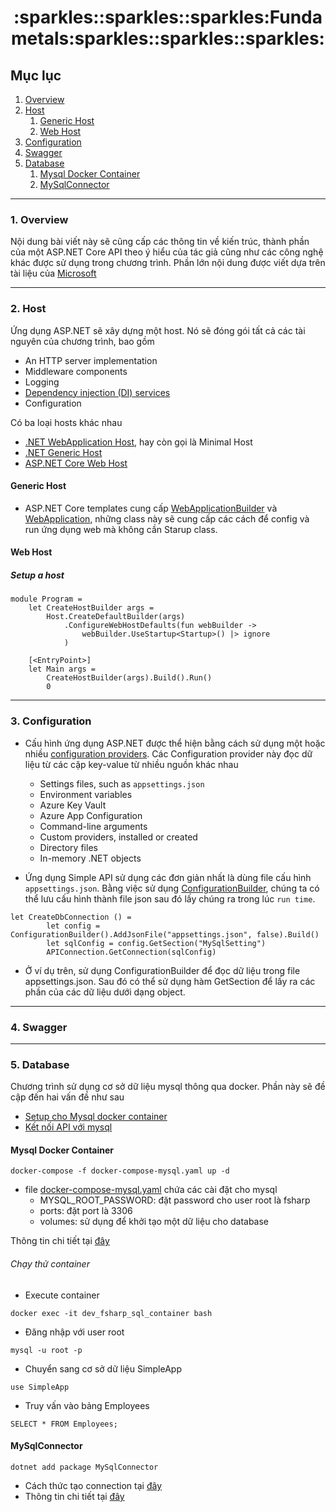 <h1 align="center">
  :sparkles::sparkles::sparkles:Fundametals:sparkles::sparkles::sparkles:
</h1>

## Mục lục

1. [Overview](#overview)
2. [Host](#host)
   1. [Generic Host](#generic_host)
   2. [Web Host](#web_host)
3. [Configuration](#configuration)
4. [Swagger](#swagger)
5. [Database](#database)
   1. [Mysql Docker Container](#mysql_docker_container)
   2. [MySqlConnector](#mysqlconnector)

---

### 1. Overview <a name="overview"></a>

Nội dung bài viết này sẽ cũng cấp các thông tin về kiến trúc, thành phần của một ASP.NET Core API theo ý hiểu của tác giả cũng như các công nghệ khác được sử dụng trong chương trình. Phần lớn nội dung được viết dựa trên tài liệu của [Microsoft](https://docs.microsoft.com/en-us/aspnet/core/fundamentals/?view=aspnetcore-6.0&tabs=macos)

---

### 2. Host <a name="host"></a>

Ứng dụng ASP.NET sẽ xây dựng một host. Nó sẽ đóng gói tất cả các tài nguyên của chương trình, bao gồm

- An HTTP server implementation
- Middleware components
- Logging
- [Dependency injection (DI) services](https://docs.microsoft.com/en-us/aspnet/core/fundamentals/dependency-injection?view=aspnetcore-6.0)
- Configuration

Có ba loại hosts khác nhau

- [.NET WebApplication Host](https://docs.microsoft.com/en-us/aspnet/core/migration/50-to-60?view=aspnetcore-6.0&tabs=visual-studio#new-hosting-model), hay còn gọi là Minimal Host
- [.NET Generic Host](#generic_host)
- [ASP.NET Core Web Host](#web_host)

#### Generic Host <a name="generic_host"></a>

- ASP.NET Core templates cung cấp [WebApplicationBuilder](https://docs.microsoft.com/en-us/dotnet/api/microsoft.aspnetcore.builder.webapplicationbuilder?view=aspnetcore-6.0) và [WebApplication](https://docs.microsoft.com/en-us/dotnet/api/microsoft.aspnetcore.builder.webapplication?view=aspnetcore-6.0), những class này sẽ cung cấp các cách để config và run ứng dụng web mà không cần Starup class.

#### Web Host <a name="web_host"></a>

##### Setup a host

```shell
module Program =
    let CreateHostBuilder args =
        Host.CreateDefaultBuilder(args)
            .ConfigureWebHostDefaults(fun webBuilder ->
                webBuilder.UseStartup<Startup>() |> ignore
            )

    [<EntryPoint>]
    let Main args =
        CreateHostBuilder(args).Build().Run()
        0
```

---

### 3. Configuration <a name="configuration"></a>

- Cấu hình ứng dụng ASP.NET được thể hiện bằng cách sử dụng một hoặc nhiều [configuration providers](https://docs.microsoft.com/en-us/aspnet/core/fundamentals/configuration/?view=aspnetcore-6.0#cp). Các Configuration provider này đọc dữ liệu từ các cặp key-value từ nhiều nguồn khác nhau

  - Settings files, such as `appsettings.json`
  - Environment variables
  - Azure Key Vault
  - Azure App Configuration
  - Command-line arguments
  - Custom providers, installed or created
  - Directory files
  - In-memory .NET objects

- Ứng dụng Simple API sử dụng các đơn giản nhất là dùng file cấu hình `appsettings.json`. Bằng việc sử dụng [ConfigurationBuilder](https://docs.microsoft.com/en-us/dotnet/api/microsoft.extensions.configuration.configurationbuilder?view=dotnet-plat-ext-6.0), chúng ta có thể lưu cấu hình thành file json sau đó lấy chúng ra trong lúc `run time`.

```shell
let CreateDbConnection () =
        let config = ConfigurationBuilder().AddJsonFile("appsettings.json", false).Build()
        let sqlConfig = config.GetSection("MySqlSetting")
        APIConnection.GetConnection(sqlConfig)
```

- Ở ví dụ trên, sử dụng ConfigurationBuilder để đọc dữ liệu trong file appsettings.json. Sau đó có thể sử dụng hàm GetSection để lấy ra các phần của các dữ liệu dưới dạng object.

---

### 4. Swagger <a name="swagger"></a>

---

### 5. Database <a name="database"></a>

Chương trình sử dụng cơ sở dữ liệu mysql thông qua docker. Phần này sẽ đề cập đến hai vấn đề như sau

- [Setup cho Mysql docker container](#mysql_docker_container)
- [Kết nối API với mysql](#mysqlconnector)

#### Mysql Docker Container <a name="mysql_docker_container"></a>

```shell
docker-compose -f docker-compose-mysql.yaml up -d
```

- file [docker-compose-mysql.yaml](../docker-compose-mysql.yaml) chứa các cài đặt cho mysql
  - MYSQL_ROOT_PASSWORD: đặt password cho user root là fsharp
  - ports: đặt port là 3306
  - volumes: sử dụng để khởi tạo một dữ liệu cho database

Thông tin chi tiết tại [đây](https://hub.docker.com/_/mysql)

###### Chạy thử container

- Execute container

```shell
docker exec -it dev_fsharp_sql_container bash
```

- Đăng nhập với user root

```shell
mysql -u root -p
```

- Chuyển sang cơ sở dữ liệu SimpleApp

```shell
use SimpleApp
```

- Truy vấn vào bảng Employees

```shell
SELECT * FROM Employees;
```

#### MySqlConnector <a name="mysqlconnector"></a>

```shell
dotnet add package MySqlConnector
```

- Cách thức tạo connection tại [đây](https://github.com/phamhongphuc1999/FSharpTutorial/tree/main/SimpleAPI/UserAPI/Connector)
- Thông tin chi tiết tại [đây](https://mysqlconnector.net/)
